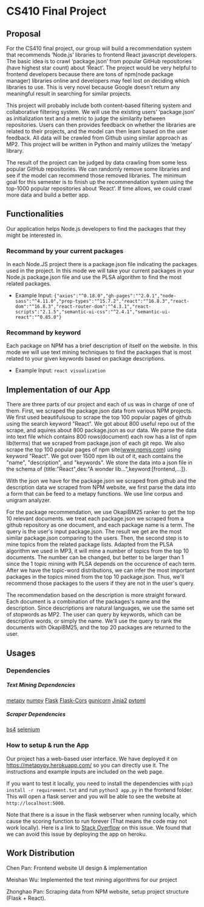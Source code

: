 # CS410 Final Project

## Proposal 
For the CS410 final project, our group will build a recommendation system that recommends ‘Node.js’ libraries to frontend React javascript developers. The basic idea is to crawl ‘package.json’ from popular GitHub repositories (have highest star count) about ‘React’. The project would be very helpful to frontend developers because there are tons of npm(node package manager) libraries online and developers may feel lost on deciding which libraries to use. This is very novel because Google doesn’t return any meaningful result in searching for similar projects. 

This project will probably include both content-based filtering system and collaborative filtering system. We will use the existing users’ ‘package.json’ as initialization text and a metric to judge the similarity between repositories. Users can then provides feedback on whether the libraries are related to their projects, and the model can then learn based on the user feedback. All data will be crawled from Github using similar approach as MP2. This project will be written in Python and mainly utilizes the ‘metapy’ library.

The result of the project can be judged by data crawling from some less popular GitHub repositories. We can randomly remove some libraries and see if the model can recommend those removed libraries. The minimum goal for this semester is to finish up the recommendation system using the top-1000 popular repositories about ‘React’. If time allows, we could crawl more data and build a better app.

## Functionalities
Our application helps Node.js developers to find the packages that they might be interested in. 
### Recommand by your current packages
In each Node.JS project there is a package.json file indicating the packages used in the project. In this mode we will take your current packages in your Node.js package.json file and use the PLSA algorithm to find the most related packages. 
- Example Input:
`{"axios":"^0.18.0","gh-pages":"^2.0.1","node-sass":"^4.11.0","prop-types":"^15.7.2","react":"^16.8.3","react-dom":"^16.8.3","react-router-dom":"^4.3.1","react-scripts":"2.1.5","semantic-ui-css":"^2.4.1","semantic-ui-react":"^0.85.0"}`

### Recommand by keyword
Each package on NPM has a brief description of itself on the website. In this mode we will use text mining techniques to find the packages that is most related to your given keywords based on package descriptions.
- Example Input:
`react visualization`

## Implementation of our App
There are three parts of our project and each of us was in charge of one of them.
First, we scraped the package.json data from various NPM projects.
We first used beautifulsoup to scrape the top 100 popular pages of github using the search keyword "React". We got about 800 useful repo out of the scrape, and aquires about 800 package.json as our data. We parse the data into text file which contains 800 rows(document) each row has a list of npm lib(terms) that we scraped from package.json of each git repo. We also scrape the top 100 popular pages of npm site(www.npmjs.com) using keyword "React". We got over 1500 npm lib out of it, each contains the "name", "description", and "keywords". We store the data into a json file in the schema of \{title:"React",des:"A wonder lib...",keyword:\[frontend,...\]\}.

With the json we have for the package.json we scraped from github and the description data we scraped from NPM website, we first parse the data into a form that can be feed to a metapy functions. We use line corpus and unigram analyzer.

For the package recommendation, we use OkapiBM25 ranker to get the top 10 relevant documents. we treat each package.json we scraped from a github repository as one document, and each package name is a term. The query is the user's input package.json. The result we get are the most similar package.json comparing to the users. Then, the second step is to mine topics from the related package lists. Adapted from the PLSA algorithm we used in MP3, it will mine a number of topics from the top 10 documents. The number can be changed, but better to be larger than 1 since the 1 topic mining with PLSA depends on the occurence of each term. After we have the topic-word distributions, we can infer the most important packages in the topics mined from the top 10 package.json. Thus, we'll recommend those packages to the users if they are not in the user's query.

The recommendation based on the description is more straight forward. Each document is a combination of the packages's name and the description. Since descriptions are natural languages, we use the same set of stopwords as MP2. The user can query by keywords, which can be descriptive words, or simply the name. We'll use the query to rank the documents with OkapiBM25, and the top 20 packages are returned to the user.

## Usages
### Dependencies
##### Text Mining Dependencies
[metapy](https://pypi.org/project/metapy/)
[numpy](https://pypi.org/project/numpy/)
[Flask](https://pypi.org/project/Flask/)
[Flask-Cors](https://pypi.org/project/Flask-Cors/)
[gunicorn](https://pypi.org/project/gunicorn/)
[Jinja2](https://pypi.org/project/Jinja2/)
[pytoml](https://pypi.org/project/pytoml/)
##### Scraper Dependencies
[bs4](https://pypi.org/project/bs4/)
[selenium](https://pypi.org/project/selenium/)

### How to setup & run the App
Our project has a web-based user interface. We have deployed it on https://metapypy.herokuapp.com/ so you can directly use it.
The instructions and example inputs are included on the web page.

If you want to test it locally, you need to install the dependencies with `pip3 install -r requirement.txt` and run `python3 app.py` in the frontend folder. This will open a flask server and you will be able to see the website at `http://localhost:5000`.

Note that there is a issue in the flask webserver when running locally, which cause the scoring function to run forever (That means the code may not work locally). Here is a link to [Stack Overflow](https://stackoverflow.com/questions/53369759/flask-code-inside-a-app-route-fails-runs-forever-when-called-a-second-time) on this issue. We found that we can avoid this issue by deploying the app on heroku. 



## Work Distribution
Chen Pan: Frontend website UI design & implementation

Meishan Wu: Implemented the text mining algorithms for our project

Zhonghao Pan: Scraping data from NPM website, setup project structure (Flask + React).


